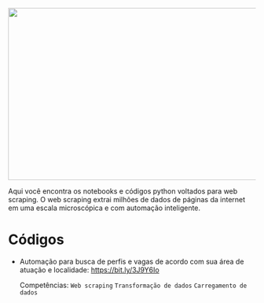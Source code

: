 <p align="center">
  <img width="1000" height="350" src="https://user-images.githubusercontent.com/67663958/181507622-a54ce6d9-5013-41c3-b6db-b8477155839d.png" >
</p>

Aqui você encontra os notebooks e códigos python voltados para web scraping. O web scraping extrai milhões de dados de páginas da internet em uma escala microscópica e com automação inteligente.

# Códigos
* Automação para busca de perfis e vagas de acordo com sua área de atuação e localidade: https://bit.ly/3J9Y6Io
  
  Competências: ``Web scraping`` ``Transformação de dados`` ``Carregamento de dados``
